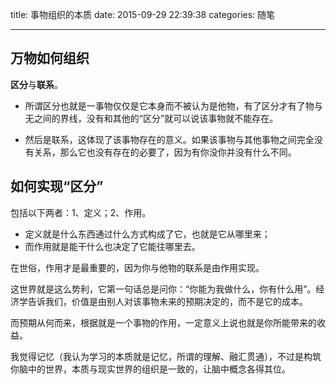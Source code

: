 title: 事物组织的本质
date: 2015-09-29 22:39:38
categories: 随笔

---

## 万物如何组织
**区分**与**联系**。 
* 所谓区分也就是一事物仅仅是它本身而不被认为是他物，有了区分才有了物与无之间的界线，没有和其他的“区分”就可以说该事物就不能存在。

* 然后是联系，这体现了该事物存在的意义。如果该事物与其他事物之间完全没有关系，那么它也没有存在的必要了，因为有你没你并没有什么不同。
<!---more-->

## 如何实现“区分”
包括以下两者：1、定义；2、作用。

* 定义就是什么东西通过什么方式构成了它，也就是它从哪里来；
* 而作用就是能干什么也决定了它能往哪里去。

在世俗，作用才是最重要的，因为你与他物的联系是由作用实现。

这世界就是这么势利，它第一句话总是问你：“你能为我做什么，你有什么用”。经济学告诉我们，价值是由别人对该事物未来的预期决定的，而不是它的成本。

而预期从何而来，根据就是一个事物的作用，一定意义上说也就是你所能带来的收益。

我觉得记忆（我认为学习的本质就是记忆，所谓的理解、融汇贯通），不过是构筑你脑中的世界，本质与现实世界的组织是一致的，让脑中概念各得其位。